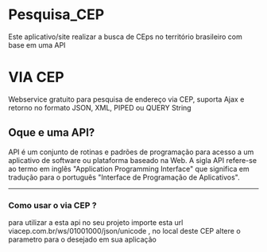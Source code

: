 # Pesquisa_CEP
 <p> Este aplicativo/site realizar a busca de CEps no território brasileiro com base em uma API </p>
 <h1> VIA CEP </h1>
  <p> Webservice gratuito para pesquisa de endereço via CEP, suporta Ajax e retorno no formato JSON, XML, PIPED ou QUERY String </p>
<h2> Oque e uma API? </h2>
<p> API é um conjunto de rotinas e padrões de programação para acesso a um aplicativo de software ou plataforma baseado na Web. A sigla API refere-se ao termo em inglês "Application Programming Interface" que significa em tradução para o português "Interface de Programação de Aplicativos". </p>
<hr>
<h3> Como usar o via CEP ? </h3>
<p> para utilizar a esta api no seu projeto importe esta url  viacep.com.br/ws/01001000/json/unicode , no local deste CEP altere o parametro para  o desejado em sua aplicação </p>
